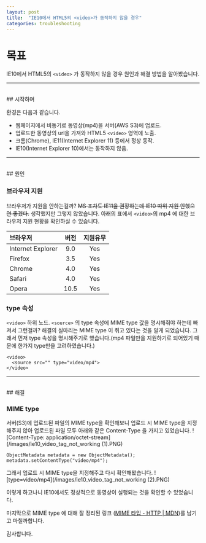```yaml
---
layout: post
title:  "IE10에서 HTML5의 <video>가 동작하지 않을 경우"
categories: troubleshooting
---
```

# 목표

IE10에서 HTML5의 `<video>` 가 동작하지 않을 경우 원인과 해결 방법을 알아봤습니다.

---
<br />
## 시작하며

환경은 다음과 같습니다.
- 웹페이지에서 비동기로 동영상(mp4)을 서버(AWS S3)에 업로드.
- 업로드한 동영상의 url을 가져와 HTML5 `<video>` 영역에 노출.
- 크롬(Chrome), IE11(Internet Explorer 11) 등에서 정상 동작.
- IE10(Internet Explorer 10)에서는 동작하지 않음.

---
<br />
## 원인

### 브라우저 지원

브라우저가 지원을 안하는걸까? ~~MS 조차도 IE11을 권장하는데 IE10 따위 지원 안했으면 좋겠다.~~ 생각했지만 그렇지 않았습니다. 아래의 표에서 `<video>`의 mp4 에 대한 브라우저 지원 현황을 확인하실 수 있습니다.

|브라우저          |버전   | 지원유무   |
|:---------------|:-----:|:---------:|
|Internet Explorer |9.0   |Yes        |
|Firefox           |3.5   |Yes        |
|Chrome            |4.0   |Yes        |
|Safari            |4.0   |Yes        |
|Opera             |10.5  |Yes        |

### type 속성

`<video>` 하위 노드. `<source>` 의 type 속성에 MIME type 값을 명시해줘야 하는데 빠져서 그런걸까? 해결의 실마리는 MIME type 이 쥐고 있다는 것을 알게 되었습니다. 그래서 먼저 type 속성을 명시해주기로 했습니다.(mp4 파일만을 지원하기로 되어있기 때문에 한가지 type만을 고려하였습니다.)
```
<video>
  <source src="" type="video/mp4">
</video>
```

---
<br />
## 해결

### MIME type

서버(S3)에 업로드된 파일의 MIME type을 확인해보니 업로드 시 MIME type을 지정해주지 않아 업로드된 파일 모두 아래와 같은 Content-Type 을 가지고 있었습니다.
![Content-Type: application/octet-stream](/images/ie10_video_tag_not_working (1).PNG)

```
ObjectMetadata metadata = new ObjectMetadata();
metadata.setContentType("video/mp4");
```
그래서 업로드 시 MIME type을 지정해주고 다시 확인해봤습니다.
![type=video/mp4](/images/ie10_video_tag_not_working (2).PNG)

이렇게 하고나니 IE10에서도 정상적으로 동영상이 실행되는 것을 확인할 수 있었습니다.

마지막으로 MIME type 에 대해 잘 정리된 링크
([MIME 타입 - HTTP | MDN](https://developer.mozilla.org/ko/docs/Web/HTTP/Basics_of_HTTP/MIME_types))를 남기고 마칠까합니다.

감사합니다.
